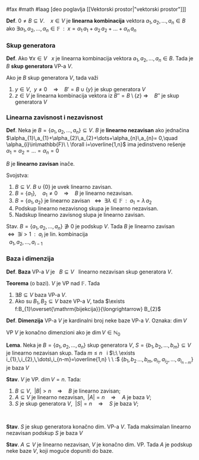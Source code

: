 #fax #math #laag [deo poglavlja [[Vektorski prostor|"vektorski prostor"]]]
$\:$

**Def**. $0\ne B\subseteq V$. $\ \:$ $x\in V$ je **linearna kombinacija** vektora $a_{1},\,a_{2},\,\dots,\,a_{n}\in B \ \:$ ako
$\exists\alpha_{1},\,\alpha_{2},\,\dots,\,\alpha_{n}\in\mathbb{F}\ \ : \ \ x=\alpha_{1}\,a_{1}+\alpha_{2}\,a_{2}+\dots+\alpha_{n}\,a_{n}$

### Skup generatora
**Def**. Ako $\forall x\in V\ \:$ $x$ je linearna kombinacija vektora $a_{1},\,a_{2},\,\dots,\,a_{n}\in B$.
Tada je $B$ **skup generatora** VP-a $V$.

Ako je $B$ skup generatora $V$, tada važi
1. $y\in V,\ \ y\ne0\quad\Rightarrow\quad B'=B\cup\{y\}$ je skup generatora $V$
2. $z\in V$ je linearna kombinacija vektora iz $B''=B\setminus\{z\}$
   $\Rightarrow\quad B''$ je skup generatora $V$
### Linearna zavisnost i nezavisnost
**Def**. Neka je $B=\{{a_{1},\,a_{2},\,\dots,\,a_{n}\}}\subseteq V$. $B$ je **linearno nezavisan** ako jednačina  $\alpha_{1}\,a_{1}+\alpha_{2}\,a_{2}+\dots+\alpha_{n}\,a_{n}= 0,\quad \alpha_{i}\in\mathbb{F}\ \ \forall i=\overline{1,n}$
ima jedinstveno rešenje $\alpha_{1}=\alpha_{2}=\dots=\alpha_{n}=0$

$B$ je **linearno zavisan** inače.

Svojstva:
1. $B\subseteq V$. $B\cup\{0\}$ je uvek linearno zavisan.
2. $B=\{a_{1}\},\quad a_{1}\ne0\quad\Rightarrow\quad B$ je linearno nezavisan.
3. $B=\{a_{1},\,a_{2}\}$ je linearno zavisan $\:\ \Leftrightarrow\ \ \exists\lambda\in\mathbb{F}\ \ :\ \ a_{1}=\lambda\,a_{2}$
4. Podskup linearno nezavisnog skupa je linearno nezavisan.
5. Nadskup linearno zavisnog slupa je linearno zavisan.

Stav. $B=\{ a_{1},\,a_{2},\,\dots,\,a_{n} \}\not\ni0$ je podskup $V$. Tada
$B$ je linearno zavisan $\,\ \Leftrightarrow\ \ \exists i>1\ \ :\ \ a_{i}$ je lin. kombinacija 
$\quad\quad\quad\quad\quad\quad\quad\quad\quad\quad\quad\quad\quad\quad\quad\quad\ \  a_{1},\,a_{2},\,\dots,\,a_{i-1}$

### Baza i dimenzija 
**Def**. **Baza** VP-a $V$ je $\ \ B\subseteq V\ \:$ linearno nezavisan skup generatora $V$.

**Teorema** (o bazi). $V$ je VP nad $\mathbb{F}$. Tada
1. $\exists B\subseteq V$ baza VP-a $V$.
2. Ako su $B_{1},\,B_{2}\subseteq V$ baze VP-a $V$, tada $\exists f:B_{1}\overset{\mathrm{bijekcija}}{\longrightarrow} B_{2}$

**Def**. **Dimenzija** VP-a $V$ je kardinalni broj neke baze VP-a $V$.
Oznaka: $\dim V$

VP $V$ je konačno dimenzioni ako je $\dim V\in\mathbb{N}_{0}$

**Lema**. Neka je $B=\{ a_{1},\,a_{2},\,\dots,\,a_{n} \}$ skup generatora $V$, $S=\{ b_{1},\,b_{2},\,\dots,\,b_{m} \}\subseteq V$ je linearno nezavisan skup. Tada
$m\leqslant n\ \:$ i $\:\ \exists i_{1},\,i_{2},\,\dots\,i_{n-m}=\overline{1,n} \ \ :$
$\{ b_{1},\,b_{2}\,\dots,\,b_{m},\,a_{i_{1}},\,a_{i_{2}},\,\dots,\,a_{i_{n-m}} \}$ je baza $V$

**Stav**. $V$ je VP. $\dim V=n$. Tada:
1. $B\subseteq V,\ \ |B|>n\quad\Rightarrow\quad B$ je linearno zavisan;
2. $A\subseteq V$ je linearno nezavisan$,\ \ |A|=n\quad\Rightarrow\quad A$ je baza $V$;
3. $S$ je skup generatora $V,\ \ |S|=n\quad\Rightarrow\quad S$ je baza $V$;

$\:$

**Stav**. $S$ je skup generatora konačno dim. VP-a $V$. Tada
maksimalan linearno nezavisan podskup $S$ je baza $V$

**Stav**. $A\subseteq V$ je linearno nezavisan, $V$ je konačno dim. VP. Tada
$A$ je podskup neke baze $V$, koji moguće dopuniti do baze.

